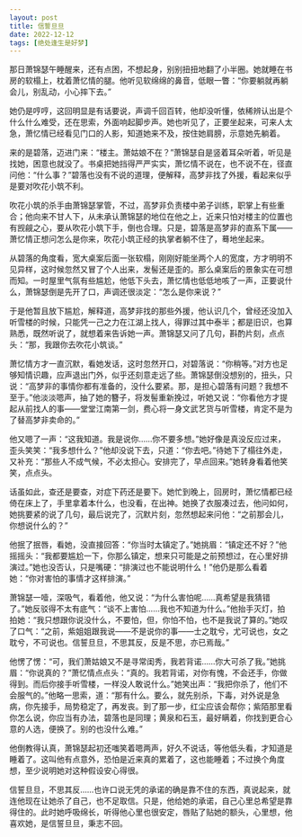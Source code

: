 ```yaml
---
layout: post
title: 信誓旦旦
date: 2022-12-12
tags: [绝处逢生是好梦]
---
```


那日萧锦瑟午睡醒来，还有点困，不想起身，别别扭扭地翻了小半圈。她就睡在书房的软榻上，枕着萧忆情的腿。他听见软绵绵的鼻音，低眼一瞥：“你要躺就再躺会儿，别乱动，小心摔下去。”

她仍是哼哼，这回明显是有话要说，声调千回百转，他却没听懂，依稀辨认出是个什么什么难受，还在思索，外面响起脚步声。她也听见了，正要坐起来，可来人太急，萧忆情已经看见门口的人影，知道她来不及，按住她肩膀，示意她先躺着。

来的是碧落，迈进门来：“楼主。萧姑娘不在？”萧锦瑟自是竖着耳朵听着，听见是找她，困意也就没了。书桌把她挡得严严实实，萧忆情不说在，也不说不在，径直问他：“什么事？”碧落也没有不说的道理，便解释，高梦非找了外援，看起来似乎是要对吹花小筑不利。

吹花小筑的杀手由萧锦瑟掌管，不过，高梦非负责楼中弟子训练，职掌上有些重合；他向来不甘人下，从未承认萧锦瑟的地位在他之上，近来只怕对楼主的位置也有觊觎之心，要从吹花小筑下手，倒也合理。只是，碧落是高梦非的直系下属——萧忆情正想问怎么是你来，吹花小筑正经的执掌者躺不住了，蓦地坐起来。

从碧落的角度看，宽大桌案后面一张软榻，刚刚好能坐两个人的宽度，方才明明不见异样，这时候忽然又冒了个人出来，发髻还是歪的。那么桌案后的景象实在可想而知。一时屋里气氛有些尴尬，他低下头去，萧忆情也低低地咳了一声，正要说什么，萧锦瑟倒是先开了口，声调还很淡定：“怎么是你来说？”

于是他暂且放下尴尬，解释道，高梦非找的那些外援，他认识几个，曾经还没加入听雪楼的时候，只能凭一己之力在江湖上找人，得罪过其中泰半；都是旧识，也算熟悉，既然听说了，就想着来告诉她一声。萧锦瑟又问了几句，斟酌片刻，点点头：“那，我跟你去吹花小筑谈。”

萧忆情方才一直沉默，看她发话，这时忽然开口，对碧落说：“你稍等。”对方也足够知情识趣，应声退出门外，似乎还刻意走远了些。萧锦瑟倒没想别的，扭头，只说：“高梦非的事情你都有准备的，没什么要紧。那，是担心碧落有问题？我想不至于。”他淡淡嗯声，抽了她的簪子，将发髻重新挽过，听她又说：“你看他方才提起从前找人的事——堂堂江南第一剑，费心将一身文武艺货与听雪楼，肯定不是为了替高梦非卖命的。”

他又嗯了一声：“这我知道。我是说你……你不要多想。”她好像是真没反应过来，歪头笑笑：“我多想什么？”他却没说下去，只道：“你去吧。”待她下了榻往外走，又补充：“那些人不成气候，不必太担心。安排完了，早点回来。”她转身看着他笑笑，点点头。

话虽如此，查还是要查，对症下药还是要下。她忙到晚上，回房时，萧忆情都已经倚在床上了，手里拿着本什么，也没看，在出神。她换了衣服凑过去，他问如何，她挑要紧的说了几句，最后说完了，沉默片刻，忽然想起来问他：“之前那会儿，你想说什么的？”

他抿了抿唇，看她，没直接回答：“你当时太镇定了。”她挑眉：“镇定还不好？”他摇摇头：“我都要尴尬一下，你那么镇定，想来只可能是之前预想过，在心里好排演过。”她也没否认，只是嘴硬：“排演过也不能说明什么！”他仍是那么看着她：“你对害怕的事情才这样排演。”

萧锦瑟一噎，深吸气，看着他，他又说：“为什么害怕呢……真希望是我猜错了。”她反驳得不太有底气：“谈不上害怕……我也不知道为什么。”他抬手灭灯，拍拍她：“我只想跟你说没什么，不要怕，但，你怕不怕，也不是我说了算的。”她叹了口气：“之前，紫姐姐跟我说——不是说你的事——士之耽兮，尤可说也，女之耽兮，不可说也。信誓旦旦，不思其反，反是不思，亦已焉哉。”

他愣了愣：“可，我们萧姑娘又不是寻常闺秀，我若背诺……你大可杀了我。”她挑眉：“你说真的？”萧忆情点点头：“真的。我若背诺，对你有愧，不会还手，你做得到。而后你接手听雪楼，一样没人敢说什么。”她笑出声：“我把你杀了，他们不会服气的。”他略一思索，道：“那有什么。要么，就先别杀，下毒，对外说是急病，你先接手，局势稳定了，再发丧。到了那一步，红尘应该会帮你；紫陌那里看你怎么说，你应当有办法，碧落也是同理；黄泉和石玉，最好瞒着，你找到更合心意的人选，便换了。别的也没什么难。”

他倒教得认真，萧锦瑟起初还嗤笑着嗯两声，好久不说话，等他低头看，才知道是睡着了。这叫他有点意外，恐怕是近来真的累着了，这也能睡着；不过换个角度想，至少说明她对这种假设安心得很。

信誓旦旦，不思其反……也许口说无凭的承诺的确是靠不住的东西，真说起来，就连他现在让她杀了自己，也不足取信。只是，他给她的承诺，自己心里总希望是靠得住的。此时她呼吸绵长，听得他心里也很安定，唇贴了贴她的额头，心里想，他喜欢她，是信誓旦旦，秉志不回。
